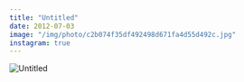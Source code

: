 ```yaml
---
title: "Untitled"
date: 2012-07-03
image: "/img/photo/c2b074f35df492498d671fa4d55d492c.jpg"
instagram: true
---
```


![Untitled](/img/photo/c2b074f35df492498d671fa4d55d492c.jpg)
